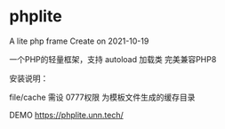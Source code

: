 # phplite
A lite php frame
Create on 2021-10-19

一个PHP的轻量框架，支持 autoload 加载类
完美兼容PHP8


安装说明：

file/cache  需设 0777权限  为模板文件生成的缓存目录

DEMO
https://phplite.unn.tech/

